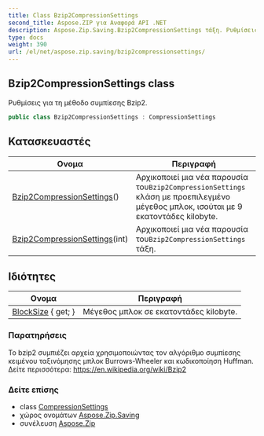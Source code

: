 ```yaml
---
title: Class Bzip2CompressionSettings
second_title: Aspose.ZIP για Αναφορά API .NET
description: Aspose.Zip.Saving.Bzip2CompressionSettings τάξη. Ρυθμίσεις για τη μέθοδο συμπίεσης Bzip2.
type: docs
weight: 390
url: /el/net/aspose.zip.saving/bzip2compressionsettings/
---
```

## Bzip2CompressionSettings class

Ρυθμίσεις για τη μέθοδο συμπίεσης Bzip2.

```csharp
public class Bzip2CompressionSettings : CompressionSettings
```

## Κατασκευαστές

| Ονομα | Περιγραφή |
| --- | --- |
| [Bzip2CompressionSettings](bzip2compressionsettings/#constructor)() | Αρχικοποιεί μια νέα παρουσία του`Bzip2CompressionSettings` κλάση με προεπιλεγμένο μέγεθος μπλοκ, ισούται με 9 εκατοντάδες kilobyte. |
| [Bzip2CompressionSettings](bzip2compressionsettings/#constructor_1)(int) | Αρχικοποιεί μια νέα παρουσία του`Bzip2CompressionSettings` τάξη. |

## Ιδιότητες

| Ονομα | Περιγραφή |
| --- | --- |
| [BlockSize](../../aspose.zip.saving/bzip2compressionsettings/blocksize/) { get; } | Μέγεθος μπλοκ σε εκατοντάδες kilobyte. |

### Παρατηρήσεις

Το bzip2 συμπιέζει αρχεία χρησιμοποιώντας τον αλγόριθμο συμπίεσης κειμένου ταξινόμησης μπλοκ Burrows-Wheeler και κωδικοποίηση Huffman. Δείτε περισσότερα: https://en.wikipedia.org/wiki/Bzip2

### Δείτε επίσης

* class [CompressionSettings](../compressionsettings/)
* χώρος ονομάτων [Aspose.Zip.Saving](../../aspose.zip.saving/)
* συνέλευση [Aspose.Zip](../../)



